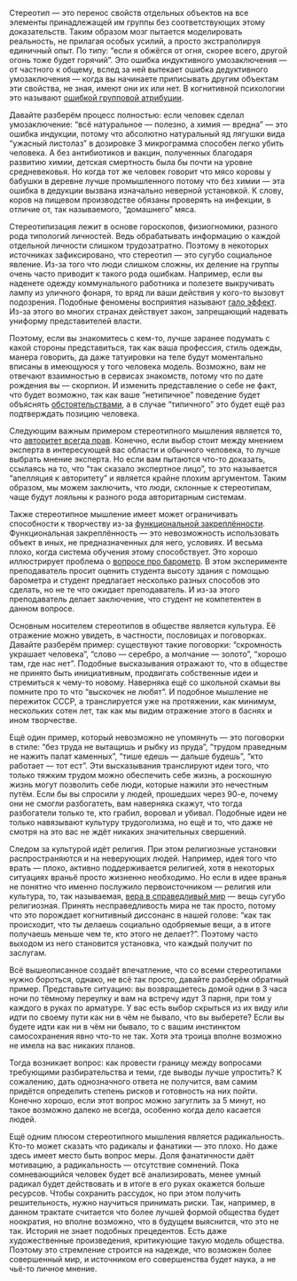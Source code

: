 Стереотип — это перенос свойств отдельных объектов на все элементы принадлежащей им группы без соответствующих этому доказательств. Таким образом мозг пытается моделировать реальность, не прилагая особых усилий, а просто экстраполируя единичный опыт. По типу: “если я обжёгся от огня, скорее всего, другой огонь тоже будет горячий”. Это ошибка индуктивного умозаключения — от частного к общему, вслед за ней вытекает ошибка дедуктивного умозаключения — когда вы начинаете приписывать другим объектам эти свойства, не зная, имеют они их или нет. В когнитивной психологии это называют [ошибкой групповой атрибуции](https://en.wikipedia.org/wiki/Group_attribution_error).

Давайте разберём процесс полностью: если человек сделал умозаключение: “всё натуральное — полезно, а химия — вредна” — это ошибка индукции, потому что абсолютно натуральный яд лягушки вида “ужасный листолаз” в дозировке 3 микрограмма способен легко убить человека. А без антибиотиков и вакцин, полученных благодаря развитию химии, детская смертность была бы почти на уровне средневековья. Но когда тот же человек говорит что мясо коровы у бабушки в деревне лучше промышленного потому что без химии — эта ошибка в дедукции вызвана изначально неверной установкой. К слову, коров на пищевом производстве обязаны проверять на инфекции, в отличие от, так называемого, “домашнего” мяса.

Стереотипизация лежит в основе гороскопов, физиогномики, разного рода типологий личностей. Ведь обрабатывать информацию о каждой отдельной личности слишком трудозатратно. Поэтому в некоторых источниках зафиксировано, что стереотип — это сугубо социальное явление. Из-за того что люди слишком сложны, их деление на группы очень часто приводит к такого рода ошибкам. Например, если вы наденете одежду коммунального работника и полезете выкручивать лампу из уличного фонаря, то вряд ли ваши действия у кого-то вызовут подозрения. Подобные феномены восприятия называют [гало эффект](https://en.wikipedia.org/wiki/Halo_effect). Из-за этого во многих странах действует закон, запрещающий надевать униформу представителей власти.

Поэтому, если вы знакомитесь с кем-то, лучше заранее подумать с какой стороны представиться, так как ваша профессия, стиль одежды, манера говорить, да даже татуировки на теле будут моментально вписаны в имеющуюся у того человека модель. Возможно, вам не отвечают взаимностью в сервисах знакомств, потому что по дате рождения вы — скорпион. И изменить представление о себе не факт, что будет возможно, так как ваше “нетипичное” поведение будет объяснять [обстоятельствами](https://en.wikipedia.org/wiki/Ultimate_attribution_error), а в случае “типичного” это будет ещё раз подтверждать позицию человека.

Следующим важным примером стереотипного мышления является то, что [авторитет всегда прав](https://en.wikipedia.org/wiki/Authority_bias). Конечно, если выбор стоит между мнением эксперта в интересующей вас области и обычного человека, то лучше выбрать мнение эксперта. Но если вам пытаются что-то доказать, ссылаясь на то, что “так сказало экспертное лицо”, то это называется “апелляция к авторитету” и является крайне плохим аргументом. Таким образом, мы можем заключить, что люди, склонные к стереотипам, чаще будут лояльны к разного рода авторитарным системам.

Также стереотипное мышление имеет может ограничивать способности к творчеству из-за [функциональной закреплённости](https://en.wikipedia.org/wiki/Functional_fixedness). Функциональная закреплённость — это невозможность использовать объект в иных, не предназначенных для него, условиях. И весьма плохо, когда система обучения этому способствует. Это хорошо иллюстрирует проблема о [вопросе про барометр](https://en.wikipedia.org/wiki/Barometer_question). В этом эксперименте преподаватель просит оценить студента высоту здания с помощью барометра и студент предлагает несколько разных способов это сделать, но не те что ожидает преподаватель. И из-за этого преподаватель делает заключение, что студент не компетентен в данном вопросе.

Основным носителем стереотипов в обществе является культура. Её отражение можно увидеть, в частности, пословицах и поговорках. Давайте разберём пример: существуют такие поговорки: “скромность украшает человека”, “слово — серебро, а молчание — золото”, “хорошо там, где нас нет”. Подобные высказывания отражают то, что в обществе не принято быть инициативным, продвигать собственные идеи и стремиться к чему-то новому. Наверняка ещё со школьной скамьи вы помните про то что “выскочек не любят”. И подобное мышление не пережиток СССР, а транслируется уже на протяжении, как минимум, нескольких сотен лет, так как мы видим отражение этого в баснях и ином творчестве.

Ещё один пример, который невозможно не упомянуть — это поговорки в стиле: “без труда не вытащишь и рыбку из пруда”, “трудом праведным не нажить палат каменных”, “тише едешь — дальше будешь”, “кто работает — тот ест”. Эти высказывания транслируют идеи того, что только тяжким трудом можно обеспечить себе жизнь, а роскошную жизнь могут позволить себе люди, которые нажили это нечестным путём. Если бы вы спросили у людей, прошедших через 90-е, почему они не смогли разбогатеть, вам наверняка скажут, что тогда разбогатели только те, кто грабил, воровал и убивал. Подобные идеи не только навязывают культуру трудоголизма, но ещё и то, что даже не смотря на это вас не ждёт никаких значительных свершений.

Следом за культурой идёт религия. При этом религиозные установки распространяются и на неверующих людей. Например, идея того что врать — плохо, активно поддерживается религией, хотя в некоторых ситуациях враньё просто жизненно необходимо. Но если в идее вранья не понятно что именно послужило первоисточником — религия или культура, то, так называемая, [вера в справедливый мир](https://en.wikipedia.org/wiki/Just-world_hypothesis) — вещь сугубо религиозная. Принять несправедливость мира не так просто, потому что это порождает когнитивный диссонанс в нашей голове: “как так происходит, что ты делаешь социально одобряемые вещи, а в итоге получаешь меньше чем те, кто этого не делает?”. Поэтому часто выходом из него становится установка, что каждый получит по заслугам.

Всё вышеописанное создаёт впечатление, что со всеми стереотипами нужно бороться, однако, не всё так просто, давайте разберём обратный пример. Представьте ситуацию: вы возвращаетесь домой одни в 3 часа ночи по тёмному переулку и вам на встречу идут 3 парня, при том у каждого в руках по арматуре. У вас есть выбор скрыться из их виду или идти по своему пути как ни в чём не бывало, что вы выберете? Если вы будете идти как ни в чём ни бывало, то с вашим инстинктом самосохранения явно что-то не так. Хотя эта троица вполне возможно не имела на вас никаких планов.

Тогда возникает вопрос: как провести границу между вопросами требующими разбирательства и теми, где выводы лучше упростить? К сожалению, дать однозначного ответа не получится, вам самим придётся определить степень рисков и готовность на них пойти. Конечно хорошо, если этот вопрос можно загуглить за 5 минут, но такое возможно далеко не всегда, особенно когда дело касается людей.

Ещё одним плюсом стереотипного мышления является радикальность. Кто-то может сказать что радикалы и фанатики — это плохо. Но даже здесь имеет место быть вопрос меры. Доля фанатичности даёт мотивацию, а радикальность — отсутствие сомнений. Пока сомневающийся человек будет всё анализировать, менее умный радикал будет действовать и в итоге в его руках окажется больше ресурсов. Чтобы сохранить рассудок, но при этом получить решительность, нужно научиться принимать риски. Так, например, в данном трактате считается что более лучшей формой общества будет ноократия, но вполне возможно, что в будущем выяснится, что это не так. История не знает подобных прецедентов. Есть даже художественные произведения, критикующие такую модель общества. Поэтому это стремление строится на надежде, что возможен более совершенный мир, и источником его совершенства будет наука, а не чьё-то личное мнение.
